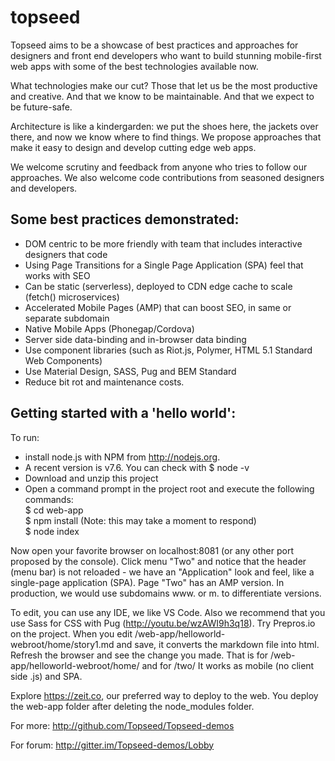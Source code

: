 # topseed

Topseed aims to be a showcase of best practices and approaches for designers and front end developers
who want to build stunning mobile-first web apps with some of the best technologies
available now. 

What technologies make our cut? Those that let us be the most
productive and creative. And that we know to be maintainable. And that we expect 
to be future-safe.

Architecture is like a kindergarden: we put the shoes here, the jackets over there,
and now we know where to find things. We propose approaches that make it easy
to design and develop cutting edge web apps.

We welcome scrutiny and feedback from anyone who tries to follow our approaches. 
We also welcome code contributions from seasoned designers and developers.

## Some best practices demonstrated:
- DOM centric to be more friendly with team that includes interactive designers that code
- Using Page Transitions for a Single Page Application (SPA) feel that works with SEO
- Can be static (serverless), deployed to CDN edge cache to scale (fetch() microservices)
- Accelerated Mobile Pages (AMP) that can boost SEO, in same or separate subdomain
- Native Mobile Apps (Phonegap/Cordova) 
- Server side data-binding and in-browser data binding
- Use component libraries (such as Riot.js, Polymer, HTML 5.1 Standard Web Components)
- Use Material Design, SASS, Pug and BEM Standard
- Reduce bit rot and maintenance costs.


## Getting started with a 'hello world':

To run:
- install node.js with NPM from <http://nodejs.org>.
- A recent version is v7.6. You can check with $ node -v
- Download and unzip this project
- Open a command prompt in the project root and execute the following commands:  
$ cd web-app  
$ npm install (Note: this may take a moment to respond)  
$ node index    

Now open your favorite browser on localhost:8081 (or any other port proposed by the console). Click menu "Two" and notice that the header (menu bar) is not reloaded - we have an "Application" look and feel, like a single-page application (SPA).
Page "Two" has an AMP version. In production, we would use subdomains www. or m. to differentiate versions.

To edit, you can use any IDE, we like VS Code. Also we recommend that you use Sass for CSS with Pug (<http://youtu.be/wzAWI9h3q18>). Try Prepros.io on the project. When you edit /web-app/helloworld-webroot/home/story1.md and save, it converts the markdown file into html. Refresh the browser and see the change you made. That is for /web-app/helloworld-webroot/home/ and for /two/ It works as mobile (no client side .js) and SPA.

Explore https://zeit.co, our preferred way to deploy to the web. You deploy the web-app folder after deleting the node_modules folder.

For more: http://github.com/Topseed/Topseed-demos

For forum: http://gitter.im/Topseed-demos/Lobby

